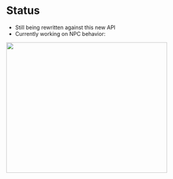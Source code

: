 # Status #

  * Still being rewritten against this new API
  * Currently working on NPC behavior:

<a href='http://www.youtube.com/watch?feature=player_embedded&v=FZKYiNBafUc' target='_blank'><img src='http://img.youtube.com/vi/FZKYiNBafUc/0.jpg' width='425' height=344 /></a>
